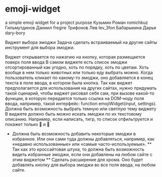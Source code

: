 # emoji-widget
a simple emoji widget for a project purpose
Кузьмин Роман romichkuz
Гильмутдинов Даниил fregire
Трифонов Лев lev_3fon
Бабарыкина Дарья dary-bory

Виджет выбора эмоджи
Задача сделать встраиваемый на другие сайты инструмент для выбора эмоджи.

Виджет открывается по нажатию на кнопку, которая размещается поверх поля ввода
В самом виджете есть список эмоджи отсортированный как угодно, хоть по порядку, хоть по цветам. Хоть вообще в нем только животных или только еду выбрать можно. 
Когда пользователь кликает по какому-то эмоджи, оно добавляется в конец текста в поле ввода, в котором была кнопка.
Так как виджет предполагается для использования на других сайтах, нужно придумать такой сценарий, чтобы виджет рисовал себя сам, при вызове какой-то функции, в которую передается только ссылка на DOM-ноду поля ввода, например, такой интерфейс: function emojiWidget(input, settings).
Должна быть возможность выбрать темную или светлую тему виджету
В виджете должно быть можно искать эмоджи по их текстовому описанию. Например, если написать, тигр, то список отфильтруется и покажет только 🐅 и 🐯
* Должна быть возможность добавить некоторые эмоджи в избранное. Или они сами туда должны добавляться, например, как «недавно использованные» или «самые часто-используемые».
** Так как это кроссайтовая штука, то должна быть возможность видеть избранные эмоджи, если они добавлены на любом сайте с этим виджетом
** Сделать расширение для хрома. Оно будет добавлять кнопку для выбора эмоджи во все поля ввода, на любом сайте.

